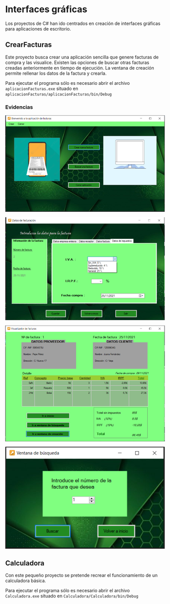 # Interfaces gráficas

Los proyectos de C# han ido centrados en creación de interfaces gráficas para aplicaciones de escritorio.

## CrearFacturas
Este proyecto busca crear una aplicación sencilla que genere facturas de compra y las visualice. Existen las opciones de buscar otras facturas creadas anteriormente en tiempo de ejecución. La ventana de creación permite rellenar los datos de la factura y crearla.

Para ejecutar el programa sólo es necesario abrir el archivo ```aplicacionFacturas.exe``` situado en ```aplicacionFacturas/aplicacionFacturas/bin/Debug```

### Evidencias
![Ventana de inicio](aplicacionFacturas/evidences/inicio.png)

![Ventana de creación](aplicacionFacturas/evidences/creacion.png)

![Ventana de resultado](aplicacionFacturas/evidences/resultado.png)

![Ventana de búsqueda](aplicacionFacturas/evidences/buscar.png)


## Calculadora
Con este pequeño proyecto se pretende recrear el funcionamiento de un calculadora básica.

Para ejecutar el programa sólo es necesario abrir el archivo ```Calculadora.exe``` situado en ```Calculadora/Calculadora/bin/Debug```
